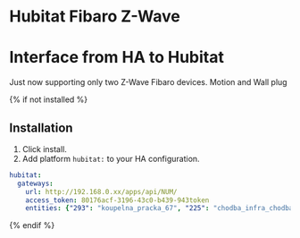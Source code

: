 # Hubitat Fibaro Z-Wave

# Interface from HA to Hubitat
Just now supporting only two Z-Wave Fibaro devices. Motion and Wall plug


{% if not installed %}
## Installation

1. Click install.
2. Add platform `hubitat:` to your HA configuration.

```yaml
hubitat:  
  gateways:
    url: http://192.168.0.xx/apps/api/NUM/
    access_token: 80176acf-3196-43c0-b439-943token
    entities: {"293": "koupelna_pracka_67", "225": "chodba_infra_chodba_133", "321":"garaz_zasuvka_garaz_62"}
```
{% endif %}
